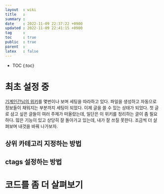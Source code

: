 ```yaml
---
layout  : wiki
title   : 
summary : 
date    : 2022-11-09 22:37:22 +0900
updated : 2022-11-09 22:41:15 +0900
tag     : 
toc     : true
public  : true
parent  : 
latex   : false
---
```

* TOC
{:toc}

# 최초 설정 중
[기계인간님의 위키](https://johngrib.github.io/wiki/my-wiki/#%ED%8C%8C%EC%9D%BC-%EC%9D%B4%EB%A6%84%EC%9D%84-%EB%B3%80%EA%B2%BD%ED%95%9C%EB%8B%A4)를 몇번이나 보며 세팅을 따라하고 있다. 파일을 생성하고 자동으로 정보들이 채워지는 부분까지 세팅이 되었다. 이제 글을 쓸 수 있는 상태가 되었다. 첫 글로 삼고 싶은 글들이 여러 주제가 떠올랐는데, 일단은 이 위키를 정리하는 글이 좀 필요하다. 많은 기능이 있고 상당히 잘 돌아가고 있는데, 내가 잘 쓰질 못한다. 조금씩 더 살펴보며 내것을 바꿔 나가보자.

## 상위 카테고리 지정하는 방법
## ctags 설정하는 방법

# 코드를 좀 더 살펴보기

